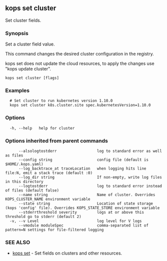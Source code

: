 
<!--- This file is automatically generated by make gen-cli-docs; changes should be made in the go CLI command code (under cmd/kops) -->

## kops set cluster

Set cluster fields.

### Synopsis

Set a cluster field value. 

This command changes the desired cluster configuration in the registry. 

kops set does not update the cloud resources, to apply the changes use "kops update cluster".

```
kops set cluster [flags]
```

### Examples

```
  # Set cluster to run kubernetes version 1.10.0
  kops set cluster k8s.cluster.site spec.kubernetesVersion=1.10.0
```

### Options

```
  -h, --help   help for cluster
```

### Options inherited from parent commands

```
      --alsologtostderr                  log to standard error as well as files
      --config string                    config file (default is $HOME/.kops.yaml)
      --log_backtrace_at traceLocation   when logging hits line file:N, emit a stack trace (default :0)
      --log_dir string                   If non-empty, write log files in this directory
      --logtostderr                      log to standard error instead of files (default false)
      --name string                      Name of cluster. Overrides KOPS_CLUSTER_NAME environment variable
      --state string                     Location of state storage (kops 'config' file). Overrides KOPS_STATE_STORE environment variable
      --stderrthreshold severity         logs at or above this threshold go to stderr (default 2)
  -v, --v Level                          log level for V logs
      --vmodule moduleSpec               comma-separated list of pattern=N settings for file-filtered logging
```

### SEE ALSO

* [kops set](kops_set.md)	 - Set fields on clusters and other resources.

